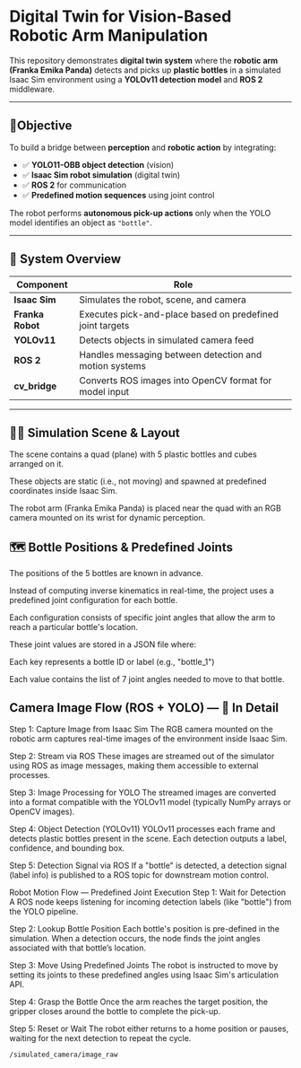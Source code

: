 # Digital Twin for Vision-Based Robotic Arm Manipulation


This repository demonstrates **digital twin system** where the **robotic arm (Franka Emika Panda)** detects and picks up **plastic bottles** in a simulated Isaac Sim environment using a **YOLOv11 detection model** and **ROS 2** middleware.

---

## 🎯Objective

To build a bridge between **perception** and **robotic action** by integrating:

- ✅ **YOLO11-OBB object detection** (vision)
- ✅ **Isaac Sim robot simulation** (digital twin)
- ✅ **ROS 2** for communication
- ✅ **Predefined motion sequences** using joint control

The robot performs **autonomous pick-up actions** only when the YOLO model identifies an object as `"bottle"`.

---

## 🧠 System Overview

| Component            | Role                                                                 |
|---------------------|----------------------------------------------------------------------|
| **Isaac Sim**        | Simulates the robot, scene, and camera                               |
| **Franka Robot**     | Executes pick-and-place based on predefined joint targets            |
| **YOLOv11**           | Detects objects in simulated camera feed                             |
| **ROS 2**            | Handles messaging between detection and motion systems               |
| **cv_bridge**        | Converts ROS images into OpenCV format for model input               |

---
## 🧱🧊 Simulation Scene & Layout
The scene contains a quad (plane) with 5 plastic bottles and cubes arranged on it.

These objects are static (i.e., not moving) and spawned at predefined coordinates inside Isaac Sim.

The robot arm (Franka Emika Panda) is placed near the quad with an RGB camera mounted on its wrist for dynamic perception.

## 🗺️ Bottle Positions & Predefined Joints
The positions of the 5 bottles are known in advance.

Instead of computing inverse kinematics in real-time, the project uses a predefined joint configuration for each bottle.

Each configuration consists of specific joint angles that allow the arm to reach a particular bottle's location.

These joint values are stored in a JSON file where:

Each key represents a bottle ID or label (e.g., "bottle_1")

Each value contains the list of 7 joint angles needed to move to that bottle.


## Camera Image Flow (ROS + YOLO) — 🔬 In Detail

Step 1: Capture Image from Isaac Sim
The RGB camera mounted on the robotic arm captures real-time images of the environment inside Isaac Sim.

Step 2: Stream via ROS
These images are streamed out of the simulator using ROS as image messages, making them accessible to external processes.

Step 3: Image Processing for YOLO
The streamed images are converted into a format compatible with the YOLOv11 model (typically NumPy arrays or OpenCV images).

Step 4: Object Detection (YOLOv11)
YOLOv11 processes each frame and detects plastic bottles present in the scene. Each detection outputs a label, confidence, and bounding box.

Step 5: Detection Signal via ROS
If a "bottle" is detected, a detection signal (label info) is published to a ROS topic for downstream motion control.

Robot Motion Flow —  Predefined Joint Execution
Step 1: Wait for Detection
A ROS node keeps listening for incoming detection labels (like "bottle") from the YOLO pipeline.

Step 2: Lookup Bottle Position
Each bottle's position is pre-defined in the simulation. When a detection occurs, the node finds the joint angles associated with that bottle’s location.

Step 3: Move Using Predefined Joints
The robot is instructed to move by setting its joints to these predefined angles using Isaac Sim's articulation API.

Step 4: Grasp the Bottle
Once the arm reaches the target position, the gripper closes around the bottle to complete the pick-up.

Step 5: Reset or Wait
The robot either returns to a home position or pauses, waiting for the next detection to repeat the cycle.
```bash
/simulated_camera/image_raw
